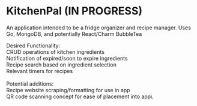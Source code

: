 # KitchenPal (IN PROGRESS)
An application intended to be a fridge organizer and recipe manager. Uses Go, MongoDB, and potentially React/Charm BubbleTea

Desired Functionality:\
CRUD operations of kitchen ingredients\
Notification of expired/soon to expire ingredients\
Recipe search based on ingredient selection\
Relevant timers for recipes\
\
Potential additions:\
Recipe website scraping/formatting for use in app\
QR code scanning concept for ease of placement into app\




